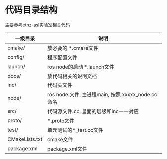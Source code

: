# 代码目录结构

主要参考ethz-asl实验室相关代码

|  一级目录   |  说明  |
|  ----  | ----  |
| cmake/  | 放必要的 *.cmake文件 |
| config/  | 程序配置文件 |
| launch/  | ros node的启动 *.launch文件 |
| docs/  | 放代码相关的说明文档 |
| inc/  | 代码头文件 |
| node/  | ros node 文件, 主进程main, 按照 xxxxx_node.cc命名 |
| src/  | 代码源文件.cc, 里面的层级和inc一一对应 |
| proto/  | *.proto文件 |
| test/  | 单元测试的*_test.cc文件 |
| CMakeLists.txt  | cmake文件 |
| package.xml  | package.xml文件 |

